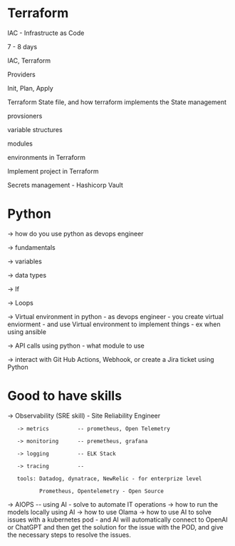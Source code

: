 # Terraform

IAC - Infrastructe as Code

7 - 8 days


IAC, Terraform

Providers

Init, Plan, Apply

Terraform State file, and how terraform implements the State management

provsioners

variable structures

modules

environments in Terraform

Implement project in Terraform

Secrets management - Hashicorp Vault



# Python

-> how do you use python as devops engineer

-> fundamentals

   -> variables
   
   -> data types
   
   -> If
   
   -> Loops
   
   -> Virtual environment in python - as devops engineer - you create virtual enviorment - and use Virtual environment to implement things - ex when using ansible

   -> API calls using python - what module to use
   
   -> interact with Git Hub Actions, Webhook, or create a Jira ticket using Python


   # Good to have skills

   -> Observability (SRE skill) - Site Reliability Engineer
   
       -> metrics         -- prometheus, Open Telemetry
       
       -> monitoring      -- premetheus, grafana
       
       -> logging         -- ELK Stack
       
       -> tracing         --

       tools: Datadog, dynatrace, NewRelic - for enterprize level
       
              Prometheus, Opentelemetry - Open Source


   -> AIOPS -- using AI - solve to automate IT operations
          -> how to run the models locally using AI
          -> how to use Olama
          -> how to use AI to solve issues with a kubernetes pod - and AI will automatically connect to OpenAI or ChatGPT and then get the solution for the issue with the POD, and give the necessary steps to resolve the issues.
          
   

       
